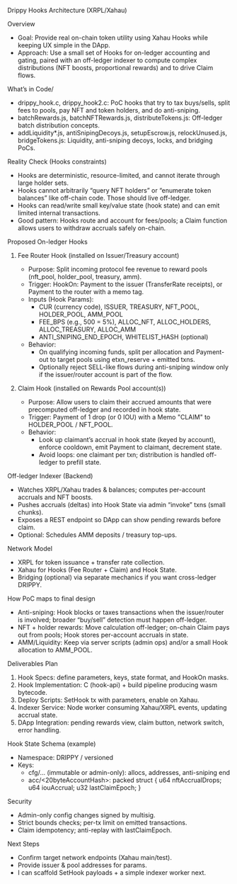 Drippy Hooks Architecture (XRPL/Xahau)

Overview
- Goal: Provide real on-chain token utility using Xahau Hooks while keeping UX simple in the DApp.
- Approach: Use a small set of Hooks for on-ledger accounting and gating, paired with an off-ledger indexer to compute complex distributions (NFT boosts, proportional rewards) and to drive Claim flows.

What’s in Code/
- drippy_hook.c, drippy_hook2.c: PoC hooks that try to tax buys/sells, split fees to pools, pay NFT and token holders, and do anti-sniping.
- batchRewards.js, batchNFTRewards.js, distributeTokens.js: Off-ledger batch distribution concepts.
- addLiquidity*.js, antiSnipingDecoys.js, setupEscrow.js, relockUnused.js, bridgeTokens.js: Liquidity, anti-sniping decoys, locks, and bridging PoCs.

Reality Check (Hooks constraints)
- Hooks are deterministic, resource-limited, and cannot iterate through large holder sets.
- Hooks cannot arbitrarily “query NFT holders” or “enumerate token balances” like off-chain code. Those should live off-ledger.
- Hooks can read/write small key/value state (hook state) and can emit limited internal transactions.
- Good pattern: Hooks route and account for fees/pools; a Claim function allows users to withdraw accruals safely on-chain.

Proposed On-ledger Hooks
1) Fee Router Hook (installed on Issuer/Treasury account)
   - Purpose: Split incoming protocol fee revenue to reward pools (nft_pool, holder_pool, treasury, amm).
   - Trigger: HookOn: Payment to the issuer (TransferRate receipts), or Payment to the router with a memo tag.
   - Inputs (Hook Params):
     - CUR (currency code), ISSUER, TREASURY, NFT_POOL, HOLDER_POOL, AMM_POOL
     - FEE_BPS (e.g., 500 = 5%), ALLOC_NFT, ALLOC_HOLDERS, ALLOC_TREASURY, ALLOC_AMM
     - ANTI_SNIPING_END_EPOCH, WHITELIST_HASH (optional)
   - Behavior:
     - On qualifying incoming funds, split per allocation and Payment-out to target pools using etxn_reserve + emitted txns.
     - Optionally reject SELL-like flows during anti-sniping window only if the issuer/router account is part of the flow.

2) Claim Hook (installed on Rewards Pool account(s))
   - Purpose: Allow users to claim their accrued amounts that were precomputed off-ledger and recorded in hook state.
   - Trigger: Payment of 1 drop (or 0 IOU) with a Memo "CLAIM" to HOLDER_POOL / NFT_POOL.
   - Behavior:
     - Look up claimant’s accrual in hook state (keyed by account), enforce cooldown, emit Payment to claimant, decrement state.
     - Avoid loops: one claimant per txn; distribution is handled off-ledger to prefill state.

Off-ledger Indexer (Backend)
- Watches XRPL/Xahau trades & balances; computes per-account accruals and NFT boosts.
- Pushes accruals (deltas) into Hook State via admin “invoke” txns (small chunks).
- Exposes a REST endpoint so DApp can show pending rewards before claim.
- Optional: Schedules AMM deposits / treasury top-ups.

Network Model
- XRPL for token issuance + transfer rate collection.
- Xahau for Hooks (Fee Router + Claim) and Hook State.
- Bridging (optional) via separate mechanics if you want cross-ledger DRIPPY.

How PoC maps to final design
- Anti-sniping: Hook blocks or taxes transactions when the issuer/router is involved; broader “buy/sell” detection must happen off-ledger.
- NFT + holder rewards: Move calculation off-ledger; on-chain Claim pays out from pools; Hook stores per-account accruals in state.
- AMM/Liquidity: Keep via server scripts (admin ops) and/or a small Hook allocation to AMM_POOL.

Deliverables Plan
1) Hook Specs: define parameters, keys, state format, and HookOn masks.
2) Hook Implementation: C (hook-api) + build pipeline producing wasm bytecode.
3) Deploy Scripts: SetHook tx with parameters, enable on Xahau.
4) Indexer Service: Node worker consuming Xahau/XRPL events, updating accrual state.
5) DApp Integration: pending rewards view, claim button, network switch, error handling.

Hook State Schema (example)
- Namespace: DRIPPY / versioned
- Keys:
  - cfg/… (immutable or admin-only): allocs, addresses, anti-sniping end
  - acc/<20byteAccountHash>: packed struct { u64 nftAccrualDrops; u64 iouAccrual; u32 lastClaimEpoch; }

Security
- Admin-only config changes signed by multisig.
- Strict bounds checks; per-tx limit on emitted transactions.
- Claim idempotency; anti-replay with lastClaimEpoch.

Next Steps
- Confirm target network endpoints (Xahau main/test).
- Provide issuer & pool addresses for params.
- I can scaffold SetHook payloads + a simple indexer worker next.


